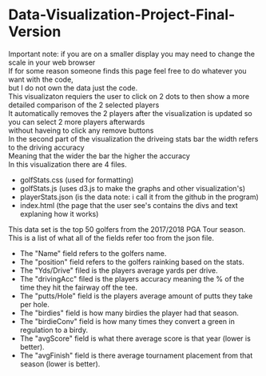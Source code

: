 # Data-Visualization-Project-Final-Version
Important note: if you are on a smaller display you may need to change the scale in your web browser<br />
If for some reason someone finds this page feel free to do whatever you want with the code, <br />
but I do not own the data just the code. <br />
This visualizaton requiers the user to click on 2 dots to then show a more detailed comparison of the 2 selected players<br />
It automatically removes the 2 players after the visualization is updated so you can select 2 more players afterwards<br />
without haveing to click any remove buttons<br />
In the second part of the visualization the driveing stats bar the width refers to the driving accuracy<br />
Meaning that the wider the bar the higher the accuracy<br />
In this visualization there are 4 files. <br />
<ul>
  <li>golfStats.css (used for formatting)</li>
  <li>golfStats.js (uses d3.js to make the graphs and other visualization's)</li>
  <li>playerStats.json (is the data note: i call it from the github in the program)</li>
  <li>index.html (the page that the user see's contains the divs and text explaning how it works)</li>
</ul>
This data set is the top 50 golfers from the 2017/2018 PGA Tour season. <br />
This is a list of what all of the fields refer too from the json file.
<ul>
  <li>The "Name" field refers to the golfers name.</li>
  <li>The "position" field refers to the golfers rainking based on the stats.</li>
  <li>The "Yds/Drive" filed is the players average yards per drive.</li>
  <li>The "drivingAcc" filed is the players accuracy meaning the % of the time they hit the fairway off the tee.</li>
  <li>The "putts/Hole" field is the players average amount of putts they take per hole.</li>
  <li>The "birdies" field is how many birdies the player had that season.</li>
  <li>The "birdieConv" field is how many times they convert a green in regulation to a birdy.</li>
  <li>The "avgScore" field is what there average score is that year (lower is better).</li>
  <li>The "avgFinish" field is there average tournament placement from that season (lower is better).</li>
</ul>
